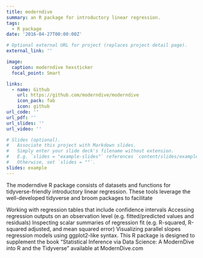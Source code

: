 ```yaml
---
title: moderndive
summary: an R package for introductory linear regression.
tags:
  - R package
date: '2016-04-27T00:00:00Z'

# Optional external URL for project (replaces project detail page).
external_link: ''

image:
  caption: moderndive hexsticker
  focal_point: Smart

links:
  - name: Github
    url: https://github.com/moderndive/moderndive
    icon_pack: fab
    icon: github
url_code: ''
url_pdf: ''
url_slides: ''
url_video: ''

# Slides (optional).
#   Associate this project with Markdown slides.
#   Simply enter your slide deck's filename without extension.
#   E.g. `slides = "example-slides"` references `content/slides/example-slides.md`.
#   Otherwise, set `slides = ""`.
slides: example
---
```


The moderndive R package consists of datasets and functions for tidyverse-friendly introductory linear regression. These tools leverage the well-developed tidyverse and broom packages to facilitate

Working with regression tables that include confidence intervals
Accessing regression outputs on an observation level (e.g. fitted/predicted values and residuals)
Inspecting scalar summaries of regression fit (e.g. R-squared, R-squared adjusted, and mean squared error)
Visualizing parallel slopes regression models using ggplot2-like syntax.
This R package is designed to supplement the book “Statistical Inference via Data Science: A ModernDive into R and the Tidyverse” available at ModernDive.com